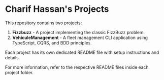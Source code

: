 # Charif Hassan's Projects

This repository contains two projects:

1. **Fizzbuzz** - A project implementing the classic FizzBuzz problem.
2. **VehiculeManagement** - A fleet management CLI application using TypeScript, CQRS, and BDD principles.

Each project has its own dedicated README file with setup instructions and details.

For more information, refer to the respective README files inside each project folder.

